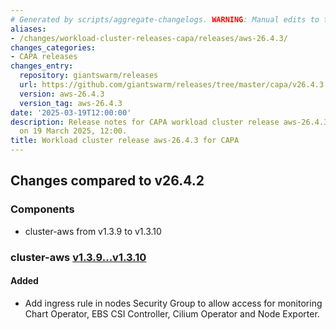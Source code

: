 ```yaml
---
# Generated by scripts/aggregate-changelogs. WARNING: Manual edits to this files will be overwritten.
aliases:
- /changes/workload-cluster-releases-capa/releases/aws-26.4.3/
changes_categories:
- CAPA releases
changes_entry:
  repository: giantswarm/releases
  url: https://github.com/giantswarm/releases/tree/master/capa/v26.4.3
  version: aws-26.4.3
  version_tag: aws-26.4.3
date: '2025-03-19T12:00:00'
description: Release notes for CAPA workload cluster release aws-26.4.3, published
  on 19 March 2025, 12:00.
title: Workload cluster release aws-26.4.3 for CAPA
---
```


## Changes compared to v26.4.2

### Components

- cluster-aws from v1.3.9 to v1.3.10

### cluster-aws [v1.3.9...v1.3.10](https://github.com/giantswarm/cluster-aws/compare/v1.3.9...v1.3.10)

#### Added

- Add ingress rule in nodes Security Group to allow access for monitoring Chart Operator, EBS CSI Controller, Cilium Operator and Node Exporter.
